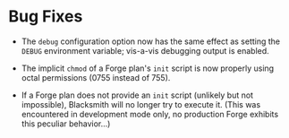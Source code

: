# Bug Fixes

- The `debug` configuration option now has the same effect as
  setting the `DEBUG` environment variable; vis-a-vis debugging
  output is enabled.

- The implicit `chmod` of a Forge plan's `init` script is now
  properly using octal permissions (0755 instead of 755).

- If a Forge plan does not provide an `init` script (unlikely but
  not impossible), Blacksmith will no longer try to execute it.
  (This was encountered in development mode only, no production
  Forge exhibits this peculiar behavior...)
